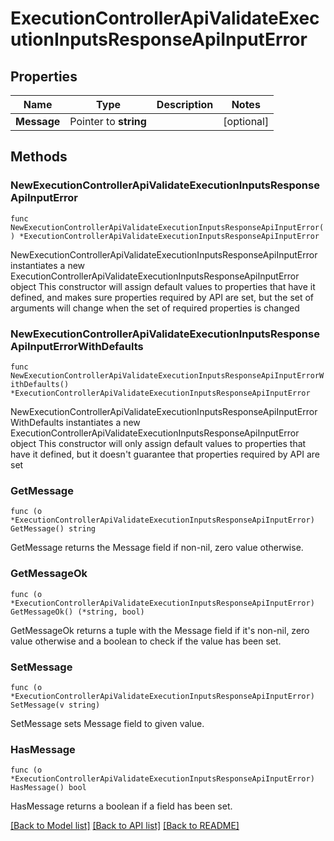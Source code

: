 # ExecutionControllerApiValidateExecutionInputsResponseApiInputError

## Properties

Name | Type | Description | Notes
------------ | ------------- | ------------- | -------------
**Message** | Pointer to **string** |  | [optional] 

## Methods

### NewExecutionControllerApiValidateExecutionInputsResponseApiInputError

`func NewExecutionControllerApiValidateExecutionInputsResponseApiInputError() *ExecutionControllerApiValidateExecutionInputsResponseApiInputError`

NewExecutionControllerApiValidateExecutionInputsResponseApiInputError instantiates a new ExecutionControllerApiValidateExecutionInputsResponseApiInputError object
This constructor will assign default values to properties that have it defined,
and makes sure properties required by API are set, but the set of arguments
will change when the set of required properties is changed

### NewExecutionControllerApiValidateExecutionInputsResponseApiInputErrorWithDefaults

`func NewExecutionControllerApiValidateExecutionInputsResponseApiInputErrorWithDefaults() *ExecutionControllerApiValidateExecutionInputsResponseApiInputError`

NewExecutionControllerApiValidateExecutionInputsResponseApiInputErrorWithDefaults instantiates a new ExecutionControllerApiValidateExecutionInputsResponseApiInputError object
This constructor will only assign default values to properties that have it defined,
but it doesn't guarantee that properties required by API are set

### GetMessage

`func (o *ExecutionControllerApiValidateExecutionInputsResponseApiInputError) GetMessage() string`

GetMessage returns the Message field if non-nil, zero value otherwise.

### GetMessageOk

`func (o *ExecutionControllerApiValidateExecutionInputsResponseApiInputError) GetMessageOk() (*string, bool)`

GetMessageOk returns a tuple with the Message field if it's non-nil, zero value otherwise
and a boolean to check if the value has been set.

### SetMessage

`func (o *ExecutionControllerApiValidateExecutionInputsResponseApiInputError) SetMessage(v string)`

SetMessage sets Message field to given value.

### HasMessage

`func (o *ExecutionControllerApiValidateExecutionInputsResponseApiInputError) HasMessage() bool`

HasMessage returns a boolean if a field has been set.


[[Back to Model list]](../README.md#documentation-for-models) [[Back to API list]](../README.md#documentation-for-api-endpoints) [[Back to README]](../README.md)



